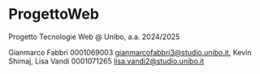 # ProgettoWeb
Progetto Tecnologie Web @ Unibo, a.a. 2024/2025

Gianmarco Fabbri 0001069003 gianmarcofabbri3@studio.unibo.it, 
Kevin Shimaj, 
Lisa Vandi 0001071265 lisa.vandi2@studio.unibo.it
